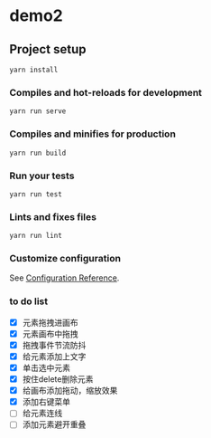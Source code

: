# demo2

## Project setup
```
yarn install
```

### Compiles and hot-reloads for development
```
yarn run serve
```

### Compiles and minifies for production
```
yarn run build
```

### Run your tests
```
yarn run test
```

### Lints and fixes files
```
yarn run lint
```

### Customize configuration
See [Configuration Reference](https://cli.vuejs.org/config/).

### to do list

- [x] 元素拖拽进画布
- [x] 元素画布中拖拽
- [x] 拖拽事件节流防抖
- [X] 给元素添加上文字
- [X] 单击选中元素
- [X] 按住delete删除元素
- [X] 给画布添加拖动，缩放效果
- [X] 添加右键菜单
- [ ] 给元素连线
- [ ] 添加元素避开重叠